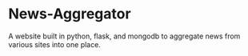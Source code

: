 # News-Aggregator
A website built in python, flask, and mongodb to aggregate news from various sites into one place.

